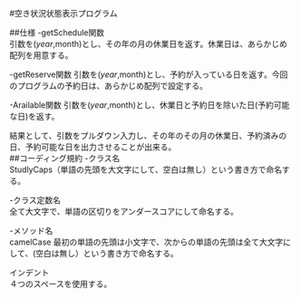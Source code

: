 #空き状況状態表示プログラム

##仕様
-getSchedule関数  
引数を($year,$month)とし、その年の月の休業日を返す。休業日は、あらかじめ配列を用意する。

-getReserve関数
引数を($year,$month)とし、予約が入っている日を返す。今回のプログラムの予約日は、あらかじめ配列で設定する。

-Arailable関数
引数を($year,$month)とし、休業日と予約日を除いた日(予約可能な日)を返す。  

結果として、引数をプルダウン入力し、その年のその月の休業日、予約済みの日、予約可能な日を出力させることが出来る。  
##コーディング規約
-クラス名  
StudlyCaps（単語の先頭を大文字にして、空白は無し）という書き方で命名する。

-クラス定数名  
全て大文字で、単語の区切りをアンダースコアにして命名する。

-メソッド名	
camelCase
最初の単語の先頭は小文字で、次からの単語の先頭は全て大文字にして、(空白は無し）という書き方で命名する。

インデント  
４つのスペースを使用する。


